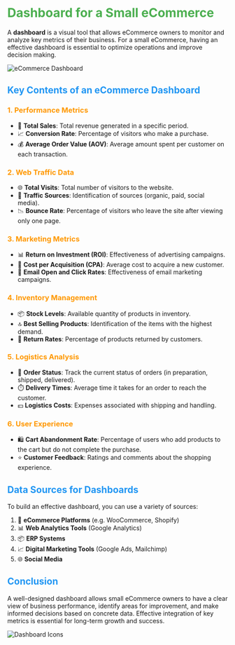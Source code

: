# <span style="color: #4CAF50;">Dashboard for a Small eCommerce</span>

A **dashboard** is a visual tool that allows eCommerce owners to monitor and analyze key metrics of their business. For a small eCommerce, having an effective dashboard is essential to optimize operations and improve decision making.

![eCommerce Dashboard](https://via.placeholder.com/800x400.png?text=eCommerce+Dashboard) <!-- Replace with a real image -->

## <span style="color: #2196F3;">Key Contents of an eCommerce Dashboard</span>

### <span style="color: #FF9800;">1. Performance Metrics</span>
- 🛒 **Total Sales**: Total revenue generated in a specific period.
- 📈 **Conversion Rate**: Percentage of visitors who make a purchase.
- 💰 **Average Order Value (AOV)**: Average amount spent per customer on each transaction.

### <span style="color: #FF9800;">2. Web Traffic Data</span>
- 🌐 **Total Visits**: Total number of visitors to the website.
- 🔗 **Traffic Sources**: Identification of sources (organic, paid, social media).
- 📉 **Bounce Rate**: Percentage of visitors who leave the site after viewing only one page.

### <span style="color: #FF9800;">3. Marketing Metrics</span>
- 📊 **Return on Investment (ROI)**: Effectiveness of advertising campaigns.
- 💸 **Cost per Acquisition (CPA)**: Average cost to acquire a new customer.
- 📧 **Email Open and Click Rates**: Effectiveness of email marketing campaigns.

### <span style="color: #FF9800;">4. Inventory Management</span>
- 📦 **Stock Levels**: Available quantity of products in inventory.
- 🔝 **Best Selling Products**: Identification of the items with the highest demand.
- 🔄 **Return Rates**: Percentage of products returned by customers.

### <span style="color: #FF9800;">5. Logistics Analysis</span>
- 🚚 **Order Status**: Track the current status of orders (in preparation, shipped, delivered).
- ⏱️ **Delivery Times**: Average time it takes for an order to reach the customer.
- 💵 **Logistics Costs**: Expenses associated with shipping and handling.

### <span style="color: #FF9800;">6. User Experience</span>
- 🛍️ **Cart Abandonment Rate**: Percentage of users who add products to the cart but do not complete the purchase.
- ⭐ **Customer Feedback**: Ratings and comments about the shopping experience.

## <span style="color: #2196F3;">Data Sources for Dashboards</span>

To build an effective dashboard, you can use a variety of sources:

1. 🛒 **eCommerce Platforms** (e.g. WooCommerce, Shopify)
2. 📊 **Web Analytics Tools** (Google Analytics)
3. 📦 **ERP Systems**
4. 📈 **Digital Marketing Tools** (Google Ads, Mailchimp)
5. 🌐 **Social Media**

## <span style="color: #2196F3;">Conclusion</span>

A well-designed dashboard allows small eCommerce owners to have a clear view of business performance, identify areas for improvement, and make informed decisions based on concrete data. Effective integration of key metrics is essential for long-term growth and success.

![Dashboard Icons](https://via.placeholder.com/600x100.png?text=Dashboard+Icons) <!-- Replace with a real image -->